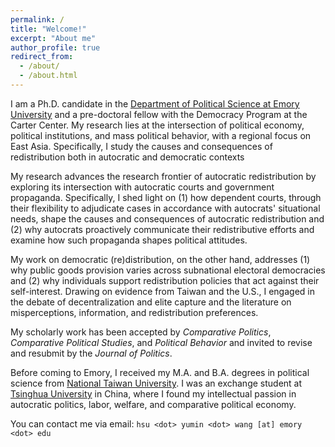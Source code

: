 ```yaml
---
permalink: /
title: "Welcome!"
excerpt: "About me"
author_profile: true
redirect_from: 
  - /about/
  - /about.html
---
```


I am a Ph.D. candidate in the [Department of Political Science at Emory University](http://polisci.emory.edu/home/) and a pre-doctoral fellow with the Democracy Program at the Carter Center. My research lies at the intersection of political economy, political institutions, and mass political behavior, with a regional focus on East Asia. Specifically, I study the causes and consequences of redistribution both in autocratic and democratic contexts

My research advances the research frontier of autocratic redistribution by exploring its intersection with autocratic courts and government propaganda. Specifically, I shed light on (1) how dependent courts, through their flexibility to adjudicate cases in accordance with autocrats' situational needs, shape the causes and consequences of autocratic redistribution and (2) why autocrats proactively communicate their redistributive efforts and examine how such propaganda shapes political attitudes. 

My work on democratic (re)distribution, on the other hand, addresses (1) why public goods provision varies across subnational electoral democracies and (2) why individuals support redistribution policies that act against their self-interest. Drawing on evidence from Taiwan and the U.S., I engaged in the debate of decentralization and elite capture and the literature on misperceptions, information, and redistribution preferences. 

My scholarly work has been accepted by _Comparative Politics_, _Comparative Political Studies_, and _Political Behavior_ and invited to revise and resubmit by the _Journal of Politics_. 

Before coming to Emory, I received my M.A. and B.A. degrees in political science from [National Taiwan University](https://www.ntu.edu.tw/english/). I was an exchange student at [Tsinghua University](https://www.tsinghua.edu.cn/en/) in China, where I found my intellectual passion in autocratic politics, labor, welfare, and comparative political economy.

You can contact me via email: `hsu <dot> yumin <dot> wang [at] emory <dot> edu`
